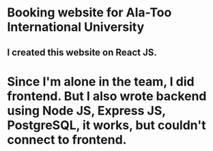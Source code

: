 # Booking website for Ala-Too International University

## I created this website on React JS.
# Since I'm alone in the team, I did frontend. But I also wrote backend using Node JS, Express JS, PostgreSQL, it works, but couldn't connect to frontend.


